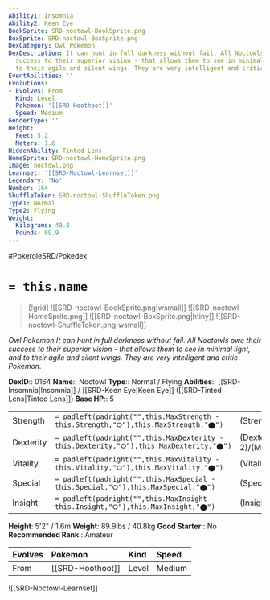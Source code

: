 ```yaml
---
Ability1: Insomnia
Ability2: Keen Eye
BookSprite: SRD-noctowl-BookSprite.png
BoxSprite: SRD-noctowl-BoxSprite.png
DexCategory: Owl Pokemon
DexDescription: It can hunt in full darkness without fail. All Noctowls owe their
  success to their superior vision - that allows them to see in minimal light, and
  to their agile and silent wings. They are very intelligent and critic Pokemon.
EventAbilities: ''
Evolutions:
- Evolves: From
  Kind: Level
  Pokemon: '[[SRD-Hoothoot]]'
  Speed: Medium
GenderType: ''
Height:
  Feet: 5.2
  Meters: 1.6
HiddenAbility: Tinted Lens
HomeSprite: SRD-noctowl-HomeSprite.png
Image: noctowl.png
Learnset: '[[SRD-Noctowl-Learnset]]'
Legendary: 'No'
Number: 164
ShuffleToken: SRD-noctowl-ShuffleToken.png
Type1: Normal
Type2: Flying
Weight:
  Kilograms: 40.8
  Pounds: 89.9
---
```


#PokeroleSRD/Pokedex

# `= this.name`

> [!grid]
> ![[SRD-noctowl-BookSprite.png|wsmall]]
> ![[SRD-noctowl-HomeSprite.png]]
> ![[SRD-noctowl-BoxSprite.png|htiny]]
> ![[SRD-noctowl-ShuffleToken.png|wsmall]]


*Owl Pokemon*
*It can hunt in full darkness without fail. All Noctowls owe their success to their superior vision - that allows them to see in minimal light, and to their agile and silent wings. They are very intelligent and critic Pokemon.*

**DexID**:: 0164
**Name**:: Noctowl
**Type**:: Normal / Flying
**Abilities**:: [[SRD-Insomnia|Insomnia]] / [[SRD-Keen Eye|Keen Eye]] ([[SRD-Tinted Lens|Tinted Lens]])
**Base HP**:: 5

|           |                                                                                        |                                          |
| --------- | -------------------------------------------------------------------------------------- | ---------------------------------------- |
| Strength  | `= padleft(padright("",this.MaxStrength - this.Strength,"⭘"),this.MaxStrength,"⬤")`    | (Strength::2)/(MaxStrength::5)   |
| Dexterity | `= padleft(padright("",this.MaxDexterity - this.Dexterity,"⭘"),this.MaxDexterity,"⬤")` | (Dexterity:: 2)/(MaxDexterity::5) |
| Vitality  | `= padleft(padright("",this.MaxVitality - this.Vitality,"⭘"),this.MaxVitality,"⬤")`    | (Vitality::2)/(MaxVitality::4)   |
| Special   | `= padleft(padright("",this.MaxSpecial - this.Special,"⭘"),this.MaxSpecial,"⬤")`       | (Special::2)/(MaxSpecial::5)     |
| Insight   | `= padleft(padright("",this.MaxInsight - this.Insight,"⭘"),this.MaxInsight,"⬤")`       | (Insight::3)/(MaxInsight::6)     |

**Height**: 5'2" / 1.6m
**Weight**: 89.9lbs / 40.8kg
**Good Starter**:: No
**Recommended Rank**:: Amateur

| Evolves   | Pokemon          | Kind   | Speed   |
|:----------|:-----------------|:-------|:--------|
| From      | [[SRD-Hoothoot]] | Level  | Medium  |

![[SRD-Noctowl-Learnset]]